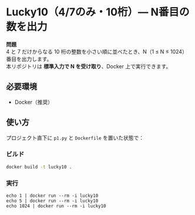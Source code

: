 # Lucky10（4/7のみ・10桁）— N番目の数を出力

**問題**  
4 と 7 だけからなる 10 桁の整数を小さい順に並べたとき、N（1 ≤ N ≤ 1024）番目を出力します。  
本リポジトリは **標準入力で N を受け取り**、Docker 上で実行できます。

## 必要環境
- Docker（推奨）

## 使い方
プロジェクト直下に `p1.py` と `Dockerfile` を置いた状態で：

### ビルド
```bash
docker build -t lucky10 .
```

### 実行

```
echo 1 | docker run --rm -i lucky10
echo 5 | docker run --rm -i lucky10
echo 1024 | docker run --rm -i lucky10
```
